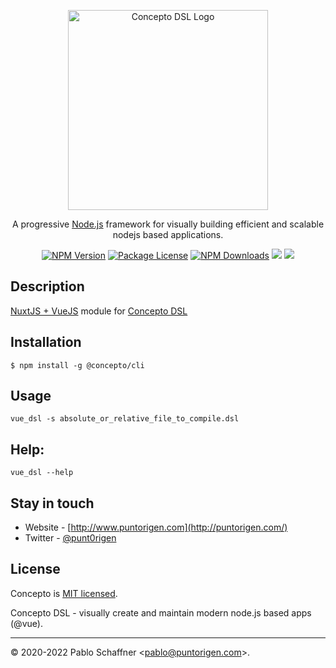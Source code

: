 <p align="center">
  <a href="http://www.puntorigen.com/" target="blank"><img src="https://user-images.githubusercontent.com/57605485/144762579-7114f229-a01a-4afd-9a18-62ec3dbf3478.png" width="320" alt="Concepto DSL Logo" /></a>
</p>
<p align="center">A progressive <a href="http://nodejs.org" target="blank">Node.js</a> framework for visually building efficient and scalable nodejs based applications.</p>
<p align="center">
    <a href="https://www.npmjs.com/~puntorigen"><img src="https://img.shields.io/npm/v/@nestjs/cli.svg" alt="NPM Version" /></a>
    <a href="https://www.npmjs.com/~puntorigen"><img src="https://img.shields.io/npm/l/@nestjs/cli.svg" alt="Package License" /></a>
    <a href="https://www.npmjs.com/~puntorigen"><img src="https://img.shields.io/npm/dm/@nestjs/cli.svg" alt="NPM Downloads" /></a>
    <a href="https://www.npmjs.com/~puntorigen" target="_blank"><img src="https://img.shields.io/tokei/lines/github/puntorigen4u/concepto_cli"></a>
    <a href="https://twitter.com/punt0rigen" target="_blank"><img src="https://img.shields.io/twitter/follow/punt0rigen.svg?style=social&label=Follow"></a>
</p>

## Description
<a href="https://nuxtjs.org/">NuxtJS + VueJS</a> module for <a href="https://www.npmjs.com/package/@concepto/cli">Concepto DSL</a>

## Installation

```
$ npm install -g @concepto/cli
```

## Usage

```terminal
vue_dsl -s absolute_or_relative_file_to_compile.dsl
```
## Help:

```terminal
vue_dsl --help
```

## Stay in touch

- Website - [http://www.puntorigen.com](http://puntorigen.com/)
- Twitter - [@punt0rigen](https://twitter.com/punt0rigen)

## License

Concepto is [MIT licensed](LICENSE).

Concepto DSL - visually create and maintain modern node.js based apps (@vue).

* * *
&copy; 2020-2022 Pablo Schaffner &lt;pablo@puntorigen.com&gt;.